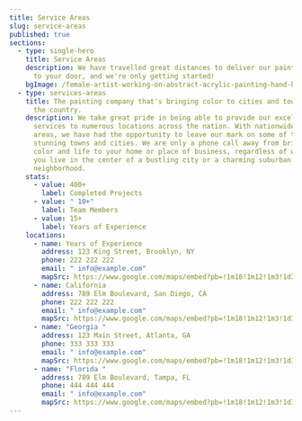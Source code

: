 ```yaml
---
title: Service Areas
slug: service-areas
published: true
sections:
  - type: single-hero
    title: Service Areas
    description: We have travelled great distances to deliver our painting services
      to your door, and we're only getting started!
    bgImage: /female-artist-working-on-abstract-acrylic-painting-hand-holding-paint-brush-large-canvas-outdoor.jpg
  - type: services-areas
    title: The painting company that's bringing color to cities and towns all across
      the country.
    description: We take great pride in being able to provide our excellent painting
      services to numerous locations across the nation. With nationwide service
      areas, we have had the opportunity to leave our mark on some of the most
      stunning towns and cities. We are only a phone call away from bringing
      color and life to your home or place of business, regardless of whether
      you live in the center of a bustling city or a charming suburban
      neighborhood.
    stats:
      - value: 400+
        label: Completed Projects
      - value: " 10+"
        label: Team Members
      - value: 15+
        label: Years of Experience
    locations:
      - name: Years of Experience
        address: 123 King Street, Brooklyn, NY
        phone: 222 222 222
        email: " info@example.com"
        mapSrc: https://www.google.com/maps/embed?pb=!1m18!1m12!1m3!1d3025.8179472539655!2d-74.01403042282877!3d40.677980071398714!2m3!1f0!2f0!3f0!3m2!1i1024!2i768!4f13.1!3m3!1m2!1s0x89c25a8a310967cb%3A0xf355c94926d883cc!2s123%20King%20St%2C%20Brooklyn%2C%20NY%2011231%2C%20USA!5e0!3m2!1sen!2s!4v1753651081555!5m2!1sen!2s
      - name: California
        address: 789 Elm Boulevard, San Diego, CA
        phone: 222 222 222
        email: " info@example.com"
        mapSrc: https://www.google.com/maps/embed?pb=!1m18!1m12!1m3!1d3361.962513775407!2d-117.11838322307068!3d32.580523773746364!2m3!1f0!2f0!3f0!3m2!1i1024!2i768!4f13.1!3m3!1m2!1s0x80d94c5d3eaa5051%3A0xc65b8f165f7cbd5e!2s789%20Elm%20Ave%2C%20Imperial%20Beach%2C%20CA%2091932%2C%20USA!5e0!3m2!1sen!2s!4v1753651154461!5m2!1sen!2s
      - name: "Georgia "
        address: 123 Main Street, Atlanta, GA
        phone: 333 333 333
        email: " info@example.com"
        mapSrc: https://www.google.com/maps/embed?pb=!1m18!1m12!1m3!1d3315.33730690524!2d-84.47287452303726!3d33.80360747325154!2m3!1f0!2f0!3f0!3m2!1i1024!2i768!4f13.1!3m3!1m2!1s0x88f51b04bf50455b%3A0x5c5ee3bcabb857a!2sMain%20St%20NW%2C%20Atlanta%2C%20GA%2030318%2C%20USA!5e0!3m2!1sen!2s!4v1753651207575!5m2!1sen!2s
      - name: "Florida "
        address: 789 Elm Boulevard, Tampa, FL
        phone: 444 444 444
        email: " info@example.com"
        mapSrc: https://www.google.com/maps/embed?pb=!1m18!1m12!1m3!1d3522.4863787013455!2d-82.45505782318637!3d28.009606476010536!2m3!1f0!2f0!3f0!3m2!1i1024!2i768!4f13.1!3m3!1m2!1s0x88c2c6981a410bb1%3A0xbb5677684a7c4ce5!2s789%20E%20Elm%20St%2C%20Tampa%2C%20FL%2033604%2C%20USA!5e0!3m2!1sen!2s!4v1753651251409!5m2!1sen!2s
---
```

